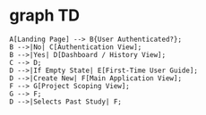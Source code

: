 # graph TD

    A[Landing Page] --> B{User Authenticated?};
    B -->|No| C[Authentication View];
    B -->|Yes| D[Dashboard / History View];
    C --> D;
    D -->|If Empty State| E[First-Time User Guide];
    D -->|Create New| F[Main Application View];
    F --> G[Project Scoping View];
    G --> F;
    D -->|Selects Past Study| F;